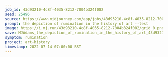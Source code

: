 ```yaml
---
job_id: 43d93210-4c8f-4035-8212-7004b324f082
seed: 25496
source: https://www.midjourney.com/app/jobs/43d93210-4c8f-4035-8212-7004b324f082/
prompt: the depiction of rumination in the history of art --test
image: https://i.mj.run/43d93210-4c8f-4035-8212-7004b324f082/grid_0.png
save: MJAdams_the_depiction_of_rumination_in_the_history_of_art_43d93210-4c8f-4035-8212-7004b324f082
symptom: rumination
project: art-history
timestamp: 2022-07-14 07:00:00 BST
---
```

